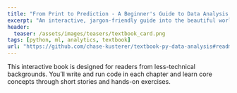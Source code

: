 ```yaml
---
title: "From Print to Prediction - A Beginner's Guide to Data Analysis in Python"
excerpt: "An interactive, jargon-friendly guide into the beautiful world of Python."
header:
  teaser: /assets/images/teasers/textbook_card.png
tags: [python, ml, analytics, textbook]
url: "https://github.com/chase-kusterer/textbook-py-data-analysis#readme"
---
```

This interactive book is designed for readers from less-technical backgrounds. You’ll write and run code in each chapter and learn core concepts through short stories and hands-on exercises.
